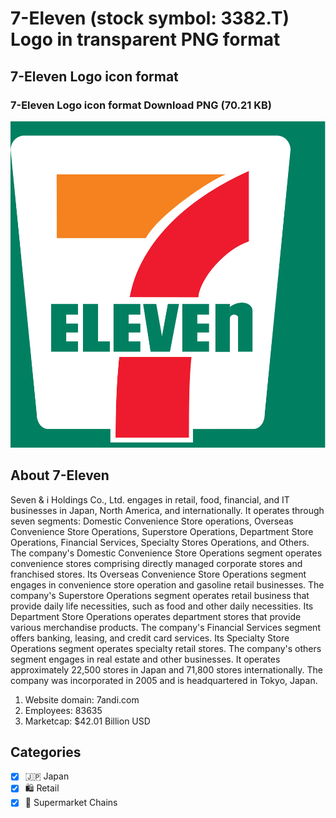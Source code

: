 # 7-Eleven (stock symbol: 3382.T) Logo in transparent PNG format

## 7-Eleven Logo icon format

### 7-Eleven Logo icon format Download PNG (70.21 KB)

![7-Eleven Logo icon format Download PNG (70.21 KB)](/img/orig/3382.T-a17f5fad.png)

## About 7-Eleven

Seven & i Holdings Co., Ltd. engages in retail, food, financial, and IT businesses in Japan, North America, and internationally. It operates through seven segments: Domestic Convenience Store operations, Overseas Convenience Store Operations, Superstore Operations, Department Store Operations, Financial Services, Specialty Stores Operations, and Others. The company's Domestic Convenience Store Operations segment operates convenience stores comprising directly managed corporate stores and franchised stores. Its Overseas Convenience Store Operations segment engages in convenience store operation and gasoline retail businesses. The company's Superstore Operations segment operates retail business that provide daily life necessities, such as food and other daily necessities. Its Department Store Operations operates department stores that provide various merchandise products. The company's Financial Services segment offers banking, leasing, and credit card services. Its Specialty Store Operations segment operates specialty retail stores. The company's others segment engages in real estate and other businesses. It operates approximately 22,500 stores in Japan and 71,800 stores internationally. The company was incorporated in 2005 and is headquartered in Tokyo, Japan.

1. Website domain: 7andi.com
2. Employees: 83635
3. Marketcap: $42.01 Billion USD


## Categories
- [x] 🇯🇵 Japan
- [x] 🛍️ Retail
- [x] 🛒 Supermarket Chains

